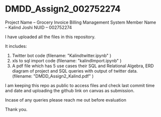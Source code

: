 # DMDD_Assign2_002752274
 
Project Name – Grocery Invoice Billing Management System
Member Name – Kalind Joshi
NUID – 002752274

I have uploaded all the files in this repository. 

It includes:

1. Twitter bot code (filename: "Kalindtwitter.ipynb" )
2. xls to sql import code (filename: "kalindlmport.ipynb" )
3. A pdf file which has 5 use cases their SQL and Relational Algebra, ERD diagram of project and SQL queries with output of twitter data. (filename: "DMDD_Assign2_Kalind.pdf" )

I am keeping this repo as public to access files and check last commit time and date and uploading the github link on canvas as submission. 

Incase of any queries please reach me out before evaluation 

Thank you.


